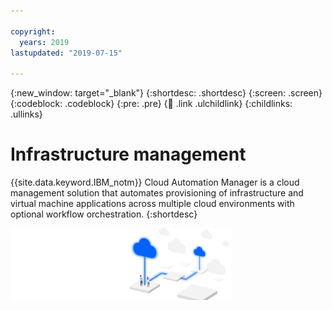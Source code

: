 ```yaml
---

copyright:
  years: 2019
lastupdated: "2019-07-15"

---
```


{:new_window: target="_blank"}
{:shortdesc: .shortdesc}
{:screen: .screen}
{:codeblock: .codeblock}
{:pre: .pre}
{:child: .link .ulchildlink}
{:childlinks: .ullinks}

# Infrastructure management

{{site.data.keyword.IBM_notm}} Cloud Automation Manager is a cloud management solution that automates provisioning of infrastructure and virtual machine applications across multiple cloud environments with optional workflow orchestration.
{:shortdesc}

<img src="images/white_background.jpg" width="70%" alt="Background image for IBM Cloud Pak for Multicloud Management">

